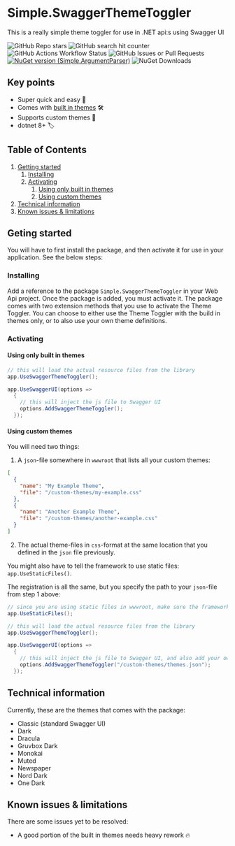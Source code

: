 # Simple.SwaggerThemeToggler

This is a really simple theme toggler for use in .NET api:s using Swagger UI

![GitHub Repo stars](https://img.shields.io/github/stars/henkla/Simple.SwaggerThemeToggler)
![GitHub search hit counter](https://img.shields.io/github/search/henkla/Simple.SwaggerThemeToggler/goto)
![GitHub Actions Workflow Status](https://img.shields.io/github/actions/workflow/status/henkla/Simple.SwaggerThemeToggler/nuget-package.yml)
![GitHub Issues or Pull Requests](https://img.shields.io/github/issues/henkla/Simple.SwaggerThemeToggler)
[![NuGet version (Simple.ArgumentParser)](https://img.shields.io/nuget/v/Simple.SwaggerThemeToggler.svg?style=flat-square)](https://www.nuget.org/packages/Simple.SwaggerThemeToggler/)
![NuGet Downloads](https://img.shields.io/nuget/dt/Simple.SwaggerThemeToggler)


## Key points

* Super quick and easy 🚀
* Comes with [built in themes](#technical-information) 🛠️
* Supports custom themes 🔧
* dotnet 8+ 🏷️


## Table of Contents
1. [Getting started](#getting-started)
   1. [Installing](#installing)
   2. [Activating](#activating)
      1. [Using only built in themes](#using-only-built-in-themes)
      2. [Using custom themes](#using-custom-themes)
2. [Technical information](#technical-information)
3. [Known issues & limitations](#known-issues--limitations)


## Geting started

You will have to first install the package, and then activate it for use in your application. See the below steps:
### Installing 

Add a reference to the package `Simple.SwaggerThemeToggler` in your Web Api project. Once the package is added, you must activate it. The package comes with two extension methods that you use to activate the Theme Toggler. You can choose to either use the Theme Toggler with the build in themes only, or to also use your own theme definitions.

### Activating

#### Using only built in themes

```csharp
// this will load the actual resource files from the library
app.UseSwaggerThemeToggler();

app.UseSwaggerUI(options =>
  {
    // this will inject the js file to Swagger UI
    options.AddSwaggerThemeToggler(); 
  });
```


#### Using custom themes

You will need two things:

1. A `json`-file somewhere in `wwwroot` that lists all your custom themes:
```json
[
  {
    "name": "My Example Theme",
    "file": "/custom-themes/my-example.css"
  },
  {
    "name": "Another Example Theme",
    "file": "/custom-themes/another-example.css"
  }
]
```
2. The actual theme-files in `css`-format at the same location that you defined in the `json` file previously.

You might also have to tell the framework to use static files: `app.UseStaticFiles()`.

The registration is all the same, but you specify the path to your `json`-file from step 1 above:

```csharp
// since you are using static files in wwwroot, make sure the framework takes that into consideration
app.UseStaticFiles();

// this will load the actual resource files from the library
app.UseSwaggerThemeToggler();

app.UseSwaggerUI(options =>
  {
    // this will inject the js file to Swagger UI, and also add your own custom theme files
    options.AddSwaggerThemeToggler("/custom-themes/themes.json"); 
  });
```

## Technical information

Currently, these are the themes that comes with the package:
* Classic (standard Swagger UI)
* Dark
* Dracula
* Gruvbox Dark
* Monokai
* Muted
* Newspaper
* Nord Dark
* One Dark


## Known issues & limitations

There are some issues yet to be resolved:
* A good portion of the built in themes needs heavy rework 🔥


